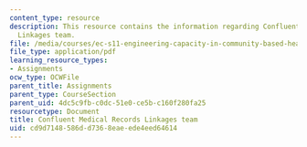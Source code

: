 ```yaml
---
content_type: resource
description: This resource contains the information regarding Confluent Medical Records
  Linkages team.
file: /media/courses/ec-s11-engineering-capacity-in-community-based-healthcare-fall-2005/cd9d7148586dd7368eaeede4eed64614_MITEC_S11F05_confluent.pdf
file_type: application/pdf
learning_resource_types:
- Assignments
ocw_type: OCWFile
parent_title: Assignments
parent_type: CourseSection
parent_uid: 4dc5c9fb-c0dc-51e0-ce5b-c160f280fa25
resourcetype: Document
title: Confluent Medical Records Linkages team
uid: cd9d7148-586d-d736-8eae-ede4eed64614
---
```

